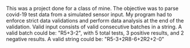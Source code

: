 This was a project done for a class of mine. The objective was to parse covid-19 test data from a simulated sensor input.
My program had to enforce strict data validations and perform data analysis at the end of the validation.
Valid input consists of valid consecutive batches in a string. 
A valid batch could be: "R5+3-2", with 5 total tests, 3 positive results, and 2 negative results.
A valid string could be: "R5-3+2R8-6+2R2+2-0"
